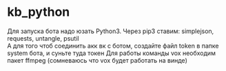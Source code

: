 # kb_python
Для запуска бота надо юзать Python3. Через pip3 ставим:
simplejson, requests, untangle, psutil<br>
А для того чтоб соединить акк вк с ботом, создайте файл token в папке system бота, и суньте туда токен
Для работы команды vox необходим пакет ffmpeg (сомневаюсь что vox будет работать на винде)
